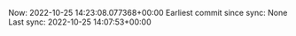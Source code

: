 Now: 2022-10-25 14:23:08.077368+00:00 Earliest commit since sync: None Last sync: 2022-10-25 14:07:53+00:00
